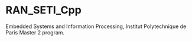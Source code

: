 # RAN_SETI_Cpp
Embedded Systems and Information Processing, Institut Polytechnique de Paris Master 2 program.
